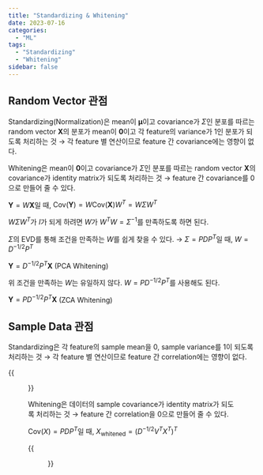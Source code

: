 ```yaml
---
title: "Standardizing & Whitening"
date: 2023-07-16
categories:
  - "ML"
tags:
  - "Standardizing"
  - "Whitening"
sidebar: false
---
```


## Random Vector 관점

Standardizing(Normalization)은 mean이 $\boldsymbol{\mu}$이고 covariance가 $\Sigma$인 분포를 따르는 random vector $\mathbf{X}$의 분포가 mean이 $\mathbf{0}$이고 각 feature의 variance가 $1$인 분포가 되도록 처리하는 것 &rarr; 각 feature 별 연산이므로 feature 간 covariance에는 영향이 없다.

Whitening은 mean이 $\mathbf{0}$이고 covariance가 $\Sigma$인 분포를 따르는 random vector $\mathbf{X}$의 covariance가 identity matrix가 되도록 처리하는 것 &rarr; feature 간 covariance를 $0$으로 만들어 줄 수 있다.

$\mathbf{Y}=W\mathbf{X}$일 때, $\text{Cov}(\mathbf{Y})=W\text{Cov}(\mathbf{X})W^T=W\Sigma W^T$

$W\Sigma W^T$가 $I$가 되게 하려면 $W$가 $W^TW=\Sigma^{-1}$를 만족하도록 하면 된다.

$\Sigma$의 EVD를 통해 조건을 만족하는 $W$를 쉽게 찾을 수 있다. &rarr; $\Sigma=PDP^T$일 때, $W=D^{-1/2}P^T$

$\mathbf{Y}=D^{-1/2}P^T\mathbf{X}$ (PCA Whitening)

위 조건을 만족하는 $W$는 유일하지 않다. $W=PD^{-1/2}P^T$를 사용해도 된다.

$\mathbf{Y}=PD^{-1/2}P^T\mathbf{X}$ (ZCA Whitening)

## Sample Data 관점

Standardizing은 각 feature의 sample mean을 $0$, sample variance를 $1$이 되도록 처리하는 것 &rarr; 각 feature 별 연산이므로 feature 간 correlation에는 영향이 없다.

{{<figure src="/ml/whitening1.png" width="800">}}

Whitening은 데이터의 sample covariance가 identity matrix가 되도록 처리하는 것 &rarr; feature 간 correlation을 $0$으로 만들어 줄 수 있다.

$\text{Cov}(X)=PDP^T$일 때, $X_\text{whitened}=(D^{-1/2}V^TX^T)^T$

{{<figure src="/ml/whitening2.png" width="800">}}
